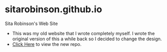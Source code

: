 # sitarobinson.github.io
Sita Robinson's Web Site

* This was my old website that I wrote completely myself.  I wrote the original version of this a while back so I decided to change the design.  
* [Click Here](https://github.com/sitarobinson/Sita-Robinson-s-New-Website) to view the new repo.  

